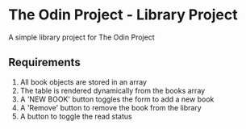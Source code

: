 # The Odin Project - Library Project

A simple library project for The Odin Project

## Requirements

1. All book objects are stored in an array
2. The table is rendered dynamically from the books array
3. A 'NEW BOOK' button toggles the form to add a new book
4. A 'Remove' button to remove the book from the library
5. A button to toggle the read status